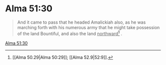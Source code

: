 # Alma 51:30

> And it came to pass that he headed Amalickiah also, as he was marching forth with his numerous army that he might take possession of the land Bountiful, and also the land <u>northward</u>[^a] .

[Alma 51:30](https://www.churchofjesuschrist.org/study/scriptures/bofm/alma/51?lang=eng&id=p30#p30)


[^a]: [[Alma 50.29|Alma 50:29]]; [[Alma 52.9|52:9]].  
